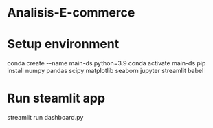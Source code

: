 # Analisis-E-commerce
# Setup environment
conda create --name main-ds python=3.9
conda activate main-ds
pip install numpy pandas scipy matplotlib seaborn jupyter streamlit babel

# Run steamlit app
streamlit run dashboard.py
